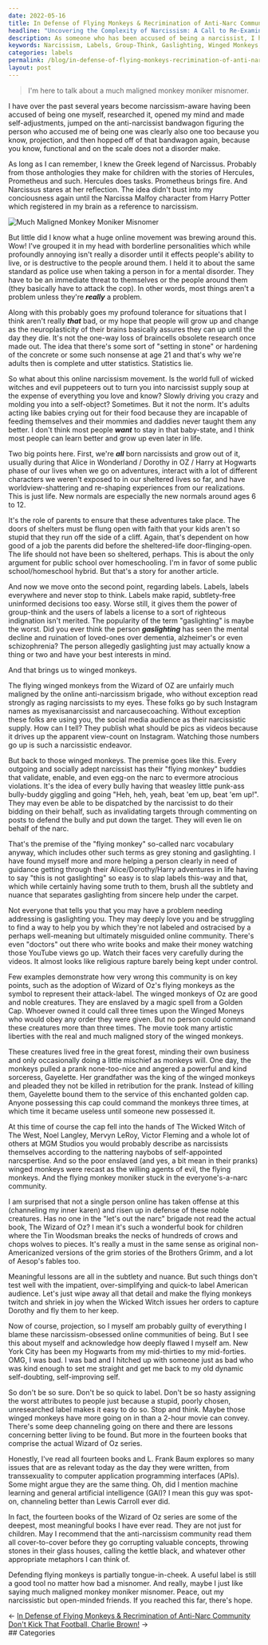 ```yaml
---
date: 2022-05-16
title: In Defense of Flying Monkeys & Recrimination of Anti-Narc Community
headline: "Uncovering the Complexity of Narcissism: A Call to Re-Examine Labels and Group-Think"
description: As someone who has been accused of being a narcissist, I have opened my mind to the subject and come to the conclusion that most people are not a problem unless they are really a problem. I advocate for a hybrid school system so children have the opportunity to learn without labels and group-think. Furthermore, I believe terms like 'gaslighting' and 'winged monkeys' are often misused and do not fully capture the complexity of the situation. My suggestion to the anti-narciss
keywords: Narcissism, Labels, Group-Think, Gaslighting, Winged Monkeys, Wizard of Oz, Public School, Homeschool, Hybrid System, Anti-Narcissism, Manipulation, Control, Prank, Sorceress, Wicked Witch of the West, Series, Relevant Issues
categories: labels
permalink: /blog/in-defense-of-flying-monkeys-recrimination-of-anti-narc-community/
layout: post
---
```



> I'm here to talk about a much maligned monkey moniker misnomer.

I have over the past several years become narcissism-aware having been accused
of being one myself, researched it, opened my mind and made self-adjustments,
jumped on the anti-narcissist bandwagon figuring the person who accused me of
being one was clearly also one too because you know, projection, and then
hopped off of that bandwagon again, because you know, functional and on the
scale does not a disorder make.

As long as I can remember, I knew the Greek legend of Narcissus. Probably from
those anthologies they make for children with the stories of Hercules,
Prometheus and such. Hercules does tasks. Prometheus brings fire. And Narcissus
stares at her reflection. The idea didn't bust into my conciousness again until
the Narcissa Malfoy character from Harry Potter which registered in my brain as
a reference to narcissism.

![Much Maligned Monkey Moniker Misnomer](/assets/images/much-maligned-monkey-moniker-misnomer.jpg)

But little did I know what a huge online movement was brewing around this. Wow!
I've grouped it in my head with borderline personalities which while profoundly
annoying isn't really a disorder until it effects people's ability to live, or
is destructive to the people around them. I held it to about the same standard
as police use when taking a person in for a mental disorder. They have to be an
immediate threat to themselves or the people around them (they basically have
to attack the cop). In other words, most things aren't a problem unless they're
***really*** a problem.

Along with this probably goes my profound tolerance for situations that I think
aren't really ***that*** bad, or my hope that people will grow up and change as
the neuroplasticity of their brains basically assures they can up until the day
they die. It's not the one-way loss of braincells obsolete research once made
out. The idea that there's some sort of "setting in stone" or hardening of the
concrete or some such nonsense at age 21 and that's why we're adults then is
complete and utter statistics. Statistics lie.

So what about this online narcissism movement. Is the world full of wicked
witches and evil puppeteers out to turn you into narcissist supply soup at the
expense of everything you love and know? Slowly driving you crazy and molding
you into a self-object? Sometimes. But it not the norm. It's adults acting like
babies crying out for their food because they are incapable of feeding
themselves and their mommies and daddies never taught them any better. I don't
think most people ***want*** to stay in that baby-state, and I think most
people can learn better and grow up even later in life.

Two big points here. First, we're ***all*** born narcissists and grow out of
it, usually during that Alice in Wonderland / Dorothy in OZ / Harry at Hogwarts
phase of our lives when we go on adventures, interact with a lot of different
characters we weren't exposed to in our sheltered lives so far, and have
worldview-shattering and re-shaping experiences from our realizations. This is
just life. New normals are especially the new normals around ages 6 to 12.

It's the role of parents to ensure that these adventures take place. The doors
of shelters must be flung open with faith that your kids aren't so stupid that
they run off the side of a cliff. Again, that's dependent on how good of a job
the parents did before the sheltered-life door-flinging-open. The life should
not have been so sheltered, perhaps. This is about the only argument for public
school over homeschooling. I'm in favor of some public school/homeschool
hybrid. But that's a story for another article.

And now we move onto the second point, regarding labels. Labels, labels
everywhere and never stop to think. Labels make rapid, subtlety-free uninformed
decisions too easy. Worse still, it gives them the power of group-think and the
users of labels a license to a sort of righteous indignation isn't merited. The
popularity of the term "gaslighting" is maybe the worst. Did you ever think the
person ***gaslighting*** has seen the mental decline and ruination of
loved-ones over dementia, alzheimer's or even schizophrenia? The person
allegedly gaslighting just may actually know a thing or two and have your best
interests in mind.

And that brings us to winged monkeys.

The flying winged monkeys from the Wizard of OZ are unfairly much maligned by
the online anti-narcissism brigade, who without exception read strongly as
raging narcissists to my eyes. These folks go by such Instagram names as
myexisanarcissist and narcausecoaching. Without exception these folks are using
you, the social media audience as their narcissistic supply. How can I tell?
They publish what should be pics as videos because it drives up the apparent
view-count on Instagram. Watching those numbers go up is such a narcissistic
endeavor.

But back to those winged monkeys. The premise goes like this. Every outgoing
and socially adept narcissist has their "flying monkey" buddies that validate,
enable, and even egg-on the narc to evermore atrocious violations. It's the
idea of every bully having that weasley little punk-ass bully-buddy giggling
and going "Heh, heh, yeah, beat 'em up, beat 'em up!". They may even be able to
be dispatched by the narcissist to do their bidding on their behalf, such as
invalidating targets through commenting on posts to defend the bully and put
down the target. They will even lie on behalf of the narc.

That's the premise of the "flying monkey" so-called narc vocabulary anyway,
which includes other such terms as grey stoning and gaslighting. I have found
myself more and more helping a person clearly in need of guidance getting
through their Alice/Dorothy/Harry adventures in life having to say "this is not
gaslighting" so easy is to slap labels this-way and that, which while certainly
having some truth to them, brush all the subtlety and nuance that separates
gaslighting from sincere help under the carpet.

Not everyone that tells you that you may have a problem needing addressing is
gaslighting you. They may deeply love you and be struggling to find a way to
help you by which they're not labeled and ostracised by a perhaps well-meaning
but ultimately misguided online community. There's even "doctors" out there who
write books and make their money watching those YouTube views go up. Watch
their faces very carefully during the videos. It almost looks like religious
rapture barely being kept under control.

Few examples demonstrate how very wrong this community is on key points, such
as the adoption of Wizard of Oz's flying monkeys as the symbol to represent
their attack-label. The winged monkeys of Oz are good and noble creatures. They
are enslaved by a magic spell from a Golden Cap. Whoever owned it could call
three times upon the Winged Moneys who would obey any order they were given.
But no person could command these creatures more than three times. The movie
took many artistic liberties with the real and much maligned story of the
winged monkeys.

These creatures lived free in the great forest, minding their own business and
only occasionally doing a little mischief as monkeys will. One day, the monkeys
pulled a prank none-too-nice and angered a powerful and kind sorceress,
Gayelette. Her grandfather was the king of the winged monkeys and pleaded they
not be killed in retribution for the prank. Instead of killing them, Gayelette
bound them to the service of this enchanted golden cap. Anyone possessing this
cap could command the monkeys three times, at which time it became useless
until someone new possessed it.

At this time of course the cap fell into the hands of The Wicked Witch of The
West, Noel Langley, Mervyn LeRoy, Victor Fleming and a whole lot of others at
MGM Studios you would probably describe as narcissists themselves according to
the nattering naybobs of self-appointed narcspertise. And so the poor enslaved
(and yes, a bit mean in their pranks) winged monkeys were recast as the willing
agents of evil, the flying monkeys. And the flying monkey moniker stuck in the
everyone's-a-narc community.

I am surprised that not a single person online has taken offense at this
(channeling my inner karen) and risen up in defense of these noble creatures.
Has no one in the "let's out the narc" brigade not read the actual book, The
Wizard of Oz? I mean it's such a wonderful book for children where the Tin
Woodsman breaks the necks of hundreds of crows and chops wolves to pieces. It's
really a must in the same sense as original non-Americanized versions of the
grim stories of the Brothers Grimm, and a lot of Aesop's fables too.

Meaningful lessons are all in the subtlety and nuance. But such things don't
test well with the impatient, over-simplifying and quick-to label American
audience. Let's just wipe away all that detail and make the flying monkeys
twitch and shriek in joy when the Wicked Witch issues her orders to capture
Dorothy and fly them to her keep.

Now of course, projection, so I myself am probably guilty of everything I blame
these narcissism-obsessed online communities of being. But I see this about
myself and acknowledge how deeply flawed I myself am. New York City has been my
Hogwarts from my mid-thirties to my mid-forties. OMG, I was bad. I was bad and
I hitched up with someone just as bad who was kind enough to set me straight
and get me back to my old dynamic self-doubting, self-improving self.

So don't be so sure. Don't be so quick to label. Don't be so hasty assigning
the worst attributes to people just because a stupid, poorly chosen,
unresearched label makes it easy to do so. Stop and think. Maybe those winged
monkeys have more going on in than a 2-hour movie can convey. There's some deep
channeling going on there and there are lessons concerning better living to be
found. But more in the fourteen books that comprise the actual Wizard of Oz
series.

Honestly, I've read all fourteen books and L. Frank Baum explores so many
issues that are as relevant today as the day they were written, from
transsexuality to computer application programming interfaces (APIs). Some
might argue they are the same thing. Oh, did I mention machine learning and
general artificial intelligence (GAI)? I mean this guy was spot-on, channeling
better than Lewis Carroll ever did.

In fact, the fourteen books of the Wizard of Oz series are some of the deepest,
most meaningful books I have ever read. They are not just for children. May I
recommend that the anti-narcissism community read them all cover-to-cover
before they go corrupting valuable concepts, throwing stones in their glass
houses, calling the kettle black, and whatever other appropriate metaphors I
can think of.

Defending flying monkeys is partially tongue-in-cheek. A useful label is still
a good tool no matter how bad a misnomer. And really, maybe I just like saying
much maligned monkey moniker misnomer. Peace, out my narcissistic but
open-minded friends. If you reached this far, there's hope.

<div class="post-nav"><div class="post-nav-prev"><span class="arrow">&larr;&nbsp;</span><a href="in-defense-of-flying-monkeys-recrimination-of-anti-narc-community">In Defense of Flying Monkeys & Recrimination of Anti-Narc Community</a></div><div class="post-nav-next"><a href="don-t-kick-that-football-charlie-brown">Don't Kick That Football, Charlie Brown!</a><span class="arrow">&nbsp;&rarr;</span></div></div>
## Categories

<ul></ul>